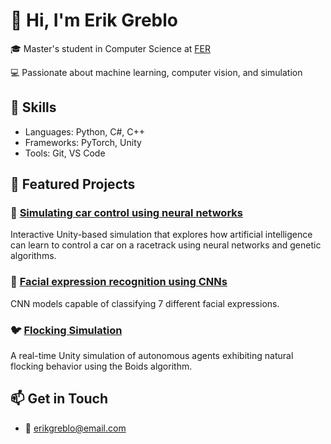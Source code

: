 # 👋 Hi, I'm Erik Greblo

🎓 Master's student in Computer Science at [FER](https://www.fer.unizg.hr/)

💻 Passionate about machine learning, computer vision, and simulation  

## 🧰 Skills
- Languages: Python, C#, C++
- Frameworks: PyTorch, Unity
- Tools: Git, VS Code

## 📌 Featured Projects

### 🚗 [Simulating car control using neural networks](https://github.com/egreblo/car-control-AI)
Interactive Unity-based simulation that explores how artificial intelligence can learn to control a car on a racetrack using neural networks and genetic algorithms.

### 🧠 [Facial expression recognition using CNNs](https://github.com/egreblo/facial-expression-recognition)
CNN models capable of classifying 7 different facial expressions.

### 🐦 [Flocking Simulation](https://github.com/egreblo/flocking-simulation)
A real-time Unity simulation of autonomous agents exhibiting natural flocking behavior using the Boids algorithm.

## 📫 Get in Touch
- 📧 erikgreblo@email.com
